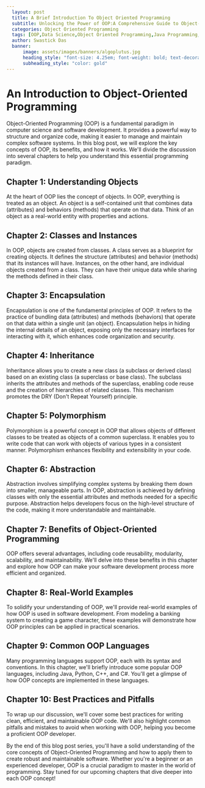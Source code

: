 ```yaml
---
  layout: post
  title: A Brief Introduction To Object Oriented Programming
  subtitle: Unlocking the Power of OOP:A Comprehensive Guide to Object-Oriented Programming Concepts and Benefits
  categories: Object Oriented Programming
  tags: [OOP,Data Science,Object Oriented Programming,Java Programming,C++ Programming,Software Development,Classes And Objects]
  author: Swastick Das
  banner:
      image: assets/images/banners/algoplutus.jpg
      heading_style: "font-size: 4.25em; font-weight: bold; text-decoration: underline"
      subheading_style: "color: gold"
---
```

# An Introduction to Object-Oriented Programming

Object-Oriented Programming (OOP) is a fundamental paradigm in computer science and software development. It provides a powerful way to structure and organize code, making it easier to manage and maintain complex software systems. In this blog post, we will explore the key concepts of OOP, its benefits, and how it works. We'll divide the discussion into several chapters to help you understand this essential programming paradigm.

## Chapter 1: Understanding Objects
At the heart of OOP lies the concept of objects. In OOP, everything is treated as an object. An object is a self-contained unit that combines data (attributes) and behaviors (methods) that operate on that data. Think of an object as a real-world entity with properties and actions.

## Chapter 2: Classes and Instances
In OOP, objects are created from classes. A class serves as a blueprint for creating objects. It defines the structure (attributes) and behavior (methods) that its instances will have. Instances, on the other hand, are individual objects created from a class. They can have their unique data while sharing the methods defined in their class.

## Chapter 3: Encapsulation
Encapsulation is one of the fundamental principles of OOP. It refers to the practice of bundling data (attributes) and methods (behaviors) that operate on that data within a single unit (an object). Encapsulation helps in hiding the internal details of an object, exposing only the necessary interfaces for interacting with it, which enhances code organization and security.

## Chapter 4: Inheritance
Inheritance allows you to create a new class (a subclass or derived class) based on an existing class (a superclass or base class). The subclass inherits the attributes and methods of the superclass, enabling code reuse and the creation of hierarchies of related classes. This mechanism promotes the DRY (Don't Repeat Yourself) principle.

## Chapter 5: Polymorphism
Polymorphism is a powerful concept in OOP that allows objects of different classes to be treated as objects of a common superclass. It enables you to write code that can work with objects of various types in a consistent manner. Polymorphism enhances flexibility and extensibility in your code.

## Chapter 6: Abstraction
Abstraction involves simplifying complex systems by breaking them down into smaller, manageable parts. In OOP, abstraction is achieved by defining classes with only the essential attributes and methods needed for a specific purpose. Abstraction helps developers focus on the high-level structure of the code, making it more understandable and maintainable.

## Chapter 7: Benefits of Object-Oriented Programming
OOP offers several advantages, including code reusability, modularity, scalability, and maintainability. We'll delve into these benefits in this chapter and explore how OOP can make your software development process more efficient and organized.

## Chapter 8: Real-World Examples
To solidify your understanding of OOP, we'll provide real-world examples of how OOP is used in software development. From modeling a banking system to creating a game character, these examples will demonstrate how OOP principles can be applied in practical scenarios.

## Chapter 9: Common OOP Languages
Many programming languages support OOP, each with its syntax and conventions. In this chapter, we'll briefly introduce some popular OOP languages, including Java, Python, C++, and C#. You'll get a glimpse of how OOP concepts are implemented in these languages.

## Chapter 10: Best Practices and Pitfalls
To wrap up our discussion, we'll cover some best practices for writing clean, efficient, and maintainable OOP code. We'll also highlight common pitfalls and mistakes to avoid when working with OOP, helping you become a proficient OOP developer.

By the end of this blog post series, you'll have a solid understanding of the core concepts of Object-Oriented Programming and how to apply them to create robust and maintainable software. Whether you're a beginner or an experienced developer, OOP is a crucial paradigm to master in the world of programming. Stay tuned for our upcoming chapters that dive deeper into each OOP concept!